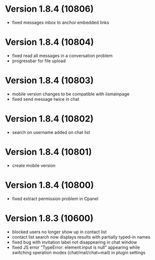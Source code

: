 # Version 1.8.4 (10806)
- fixed messages inbox to anchor embedded links

# Version 1.8.4 (10804)
- fixed read all messages in a conversation problem
- progressbar for file upload

# Version 1.8.4 (10803)
- mobile version changes to be compatible with iismainpage
- fixed send message twice in chat

# Version 1.8.4 (10802)
- search on username added on chat list

# Version 1.8.4 (10801)
- create mobile version

# Version 1.8.4 (10800)
- fixed extract permission problem in Cpanel

# Version 1.8.3 (10600)
- blocked users no longer show up in contact list
- contact list search now displays results with partially typed-in names
- fixed bug with invitation label not disappearing in chat window
- fixed JS error “TypeError: element.input is null" appearing while switching operation modes (chat/mail/chat+mail) in plugin settings